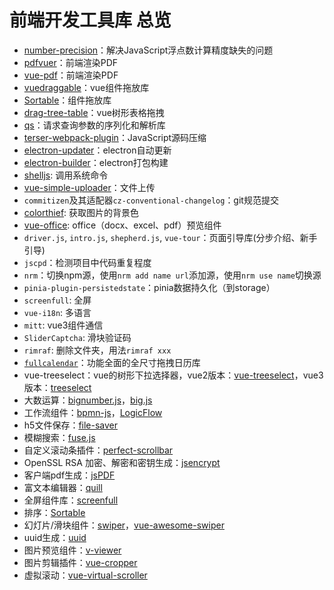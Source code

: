 # 前端开发工具库 总览

- [number-precision](https://github.com/nefe/number-precision)：解决JavaScript浮点数计算精度缺失的问题
- [pdfvuer](https://github.com/arkokoley/pdfvuer#pdfvuer)：前端渲染PDF
- [vue-pdf](https://github.com/FranckFreiburger/vue-pdf#readme)：前端渲染PDF
- [vuedraggable](https://github.com/SortableJS/Vue.Draggable#readme)：vue组件拖放库
- [Sortable](https://www.npmjs.com/package/sortablejs)：组件拖放库
- [drag-tree-table](https://github.com/mafengwo/vue-drag-tree-table#readme)：vue树形表格拖拽
- [qs](https://github.com/ljharb/qs)：请求查询参数的序列化和解析库
- [terser-webpack-plugin](https://github.com/webpack-contrib/terser-webpack-plugin)：JavaScript源码压缩
- [electron-updater](https://github.com/electron-userland/electron-builder)：electron自动更新
- [electron-builder](https://github.com/electron-userland/electron-builder)：electron打包构建
- [shelljs](./): 调用系统命令
- [vue-simple-uploader](https://github.com/simple-uploader/vue-uploader/blob/master/README_zh-CN.md)：文件上传
- `commitizen`及其适配器`cz-conventional-changelog`：git规范提交
- [colorthief](https://www.npmjs.com/package/@neutrixs/colorthief): 获取图片的背景色
- [vue-office](https://github.com/501351981/vue-office): office（docx、excel、pdf）预览组件
- `driver.js`, `intro.js`, `shepherd.js`, `vue-tour`：页面引导库(分步介绍、新手引导)
- `jscpd`：检测项目中代码重复程度
- `nrm`：切换npm源，使用`nrm add name url`添加源，使用`nrm use name`切换源
- `pinia-plugin-persistedstate`：pinia数据持久化（到storage）
- `screenfull`: 全屏
- `vue-i18n`: 多语言
- `mitt`: vue3组件通信
- `SliderCaptcha`: 滑块验证码
- `rimraf`: 删除文件夹，用法`rimraf xxx`
- [`fullcalendar`](https://github.com/fullcalendar/fullcalendar)：功能全面的全尺寸拖拽日历库
- vue-treeselect：vue的树形下拉选择器，vue2版本：[vue-treeselect](https://github.com/riophae/vue-treeselect)，vue3版本：[treeselect](https://github.com/zanmato/vue3-treeselect)
- 大数运算：[bignumber.js](https://www.npmjs.com/package/bignumber.js)，[big.js](https://www.npmjs.com/package/big.js)
- 工作流组件：[bpmn-js](https://github.com/bpmn-io/bpmn-js)，[LogicFlow](https://github.com/didi/LogicFlow)
- h5文件保存：[file-saver](https://github.com/eligrey/FileSaver.js)
- 模糊搜索：[fuse.js](https://github.com/krisk/Fuse)
- 自定义滚动条插件：[perfect-scrollbar](https://github.com/mdbootstrap/perfect-scrollbar/)
- OpenSSL RSA 加密、解密和密钥生成：[jsencrypt](https://www.npmjs.com/package/jsencrypt)
- 客户端pdf生成：[jsPDF](https://github.com/parallax/jsPDF)
- 富文本编辑器：[quill](https://github.com/slab/quill)
- 全屏组件库：[screenfull](https://github.com/sindresorhus/screenfull)
- 排序：[Sortable](https://github.com/SortableJS/Sortable)
- 幻灯片/滑块组件：[swiper](https://github.com/nolimits4web/swiper)，[vue-awesome-swiper](https://github.com/surmon-china/vue-awesome-swiper)
- uuid生成：[uuid](https://github.com/uuidjs/uuid)
- 图片预览组件：[v-viewer](https://github.com/mirari/v-viewer)
- 图片剪辑插件：[vue-cropper](https://github.com/xyxiao001/vue-cropper)
- 虚拟滚动：[vue-virtual-scroller](https://github.com/Akryum/vue-virtual-scroller)
